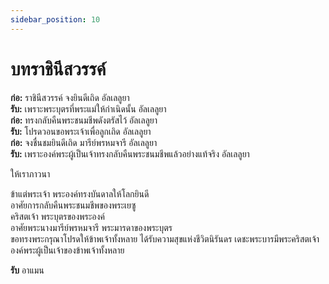 ```yaml
---
sidebar_position: 10
---
```


# บทราชินีสวรรค์

**ก่อ:** ราชินีสวรรค์ จงยินดีเถิด  อัลเลลูยา  
**รับ:** เพราะพระบุตรที่พระแม่ให้กำเนิดนั้น อัลเลลูยา  
**ก่อ:** ทรงกลับคืนพระชนมชีพดังตรัสไว้  อัลเลลูยา  
**รับ:** โปรดวอนขอพระเจ้าเพื่อลูกเถิด อัลเลลูยา  
**ก่อ:** จงชื่นชมยินดีเถิด มารีย์พรหมจารี อัลเลลูยา  
**รับ:** เพราะองค์พระผู้เป็นเจ้าทรงกลับคืนพระชนมชีพแล้วอย่างแท้จริง อัลเลลูยา  

ให้เราภาวนา

ข้าแต่พระเจ้า พระองค์ทรงบันดาลให้โลกยินดี  
อาศัยการกลับคืนพระชนมชีพของพระเยซู  
คริสตเจ้า พระบุตรของพระองค์  
อาศัยพระนางมารีย์พรหมจารี พระมารดาของพระบุตร  
ขอทรงพระกรุณาโปรดให้ข้าพเจ้าทั้งหลาย ได้รับความสุขแห่งชีวิตนิรันดร   เดชะพระบารมีพระคริสตเจ้า องค์พระผู้เป็นเจ้าของข้าพเจ้าทั้งหลาย  

**รับ** อาแมน